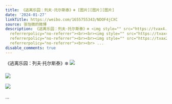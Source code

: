 ```yaml
---
title: 《逃离乐园：列夫·托尔斯泰》❄️ [图片][图片][图片]
date: '2024-01-27'
linkTitle: https://weibo.com/1655755343/NDOF4jCXC
source: 张怡微的微博
description: 《逃离乐园：列夫·托尔斯泰》❄️ <img style="" src="https://tvax4.sinaimg.cn/large/62b0d24fly1hm8gx431f5j20u017o4dy.jpg"
  referrerpolicy="no-referrer"><br><br><img style="" src="https://tvax4.sinaimg.cn/large/62b0d24fly1hm8gx8y8jej20u0140qhl.jpg"
  referrerpolicy="no-referrer"><br><br><img style="" src="https://tvax2.sinaimg.cn/large/62b0d24fly1hm8gx0mlz7j20u01407a1.jpg"
  referrerpolicy="no-referrer"><br><br> ...
disable_comments: true
---
```

《逃离乐园：列夫·托尔斯泰》❄️ <img style="" src="https://tvax4.sinaimg.cn/large/62b0d24fly1hm8gx431f5j20u017o4dy.jpg" referrerpolicy="no-referrer"><br><br><img style="" src="https://tvax4.sinaimg.cn/large/62b0d24fly1hm8gx8y8jej20u0140qhl.jpg" referrerpolicy="no-referrer"><br><br><img style="" src="https://tvax2.sinaimg.cn/large/62b0d24fly1hm8gx0mlz7j20u01407a1.jpg" referrerpolicy="no-referrer"><br><br> ...